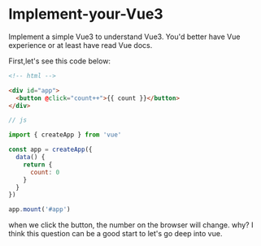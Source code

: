 # Implement-your-Vue3
Implement a simple Vue3 to understand Vue3.
You'd better have Vue experience or at least have read Vue docs. 

First,let's see this code below:
```html
<!-- html -->

<div id="app">
  <button @click="count++">{{ count }}</button>
</div>
```

```javascript
// js

import { createApp } from 'vue'

const app = createApp({
  data() {
    return {
      count: 0
    }
  }
})

app.mount('#app')
```
when we click the button, the number on the browser will change. why? I think this question can be a good start to let's go deep into vue. 

